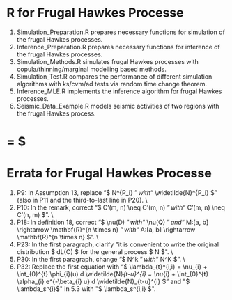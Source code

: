 # R for Frugal Hawkes Processe

1.  Simulation_Preparation.R prepares necessary functions for simulation of the frugal Hawkes processes.
2.  Inference_Preparation.R prepares necessary functions for inference of the frugal Hawkes processes.
3.  Simulation_Methods.R simulates frugal Hawkes processes with copula/thinning/marginal modelling based methods.
4.  Simulation_Test.R compares the performance of different simulation algorithms with ks/cvm/ad tests via random time change theorem.
5.  Inference_MLE.R implements the inference algorithm for frugal Hawkes processes.
6.  Seismic_Data_Example.R models seismic activities of two regions with the frugal Hawkes process.

# = $

# Errata for Frugal Hawkes Processe
1. P9: In Assumption 13, replace “$ N^{P_i} $” with “$ \widetilde{N}^{P_i} $” (also in P11 and the third-to-last line in P20). \\
2. P10: In the remark, correct “$ C’(m, n) \neq C’(m, n) $” with “$ C’(m, n) \neq C’(n, m) $”. \\
3. P18: In definition 18, correct “$ \nu(D) $” with “$ \nu(Q) $” and “$ M:[a, b] \rightarrow \mathbf{R}^{n \times n} $” with “$ A:[a, b] \rightarrow \mathbf{R}^{n \times n} $”. \\
4. P23: In the first paragraph, clarify  "it is convenient to write the original distribution
$ dL(O) $ for the general process $ N $". \\
5. P30: In the first paragraph, change “$ N^k $” with “$ N^K $”. \\
5. 	P32: Replace the first equation with “$ \lambda_{t}^{i,i} = \nu_{i} + \int_{0}^{t} \phi_{i}(u) d \widetilde{N}_{t-u}^{i} = \nu_{i} + \int_{0}^{t} \alpha_{i} e^{-\beta_{i} u} d \widetilde{N}_{t-u}^{i} $” and "$ \lambda_s^{i}$" in 5.3 with "$ \lambda_s^{i,i} $".
